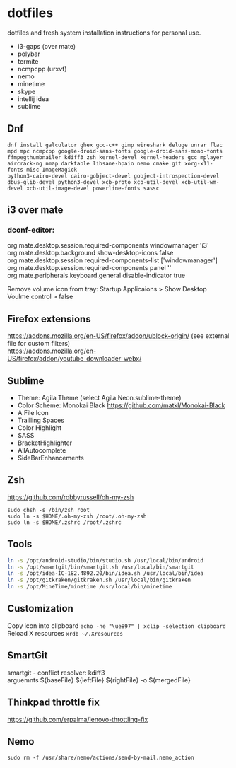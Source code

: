 # dotfiles

dotfiles and fresh system installation instructions for personal use.

- i3-gaps (over mate)
- polybar
- termite
- ncmpcpp (urxvt)
- nemo
- minetime
- skype
- intellij idea
- sublime

## Dnf
```
dnf install galculator ghex gcc-c++ gimp wireshark deluge unrar flac mpd mpc ncmpcpp google-droid-sans-fonts google-droid-sans-mono-fonts ffmpegthumbnailer kdiff3 zsh kernel-devel kernel-headers gcc mplayer aircrack-ng nmap darktable libsane-hpaio nemo cmake git xorg-x11-fonts-misc ImageMagick
python3-cairo-devel cairo-gobject-devel gobject-introspection-devel dbus-glib-devel python3-devel xcb-proto xcb-util-devel xcb-util-wm-devel xcb-util-image-devel powerline-fonts sassc
```

## i3 over mate
### dconf-editor:
org.mate.desktop.session.required-components windowmanager 'i3'  
org.mate.desktop.background show-desktop-icons false  
org.mate.desktop.session required-components-list ['windowmanager']  
org.mate.desktop.session.required-components panel ''  
org.mate.peripherals.keyboard.general disable-indicator true  

Remove volume icon from tray: Startup Applicaions > Show Desktop Voulme control > false

## Firefox extensions
https://addons.mozilla.org/en-US/firefox/addon/ublock-origin/           (see external file for custom filters)  
https://addons.mozilla.org/en-US/firefox/addon/youtube_downloader_webx/

## Sublime
- Theme: Agila Theme (select Agila Neon.sublime-theme)
- Color Scheme: Monokai Black https://github.com/matkl/Monokai-Black
- A File Icon
- Trailling Spaces
- Color Highlight
- SASS
- BracketHighlighter
- AllAutocomplete
- SideBarEnhancements

## Zsh
https://github.com/robbyrussell/oh-my-zsh
```
sudo chsh -s /bin/zsh root
sudo ln -s $HOME/.oh-my-zsh /root/.oh-my-zsh
sudo ln -s $HOME/.zshrc /root/.zshrc
```

## Tools
```bash
ln -s /opt/android-studio/bin/studio.sh /usr/local/bin/android
ln -s /opt/smartgit/bin/smartgit.sh /usr/local/bin/smartgit
ln -s /opt/idea-IC-182.4892.20/bin/idea.sh /usr/local/bin/idea
ln -s /opt/gitkraken/gitkraken.sh /usr/local/bin/gitkraken
ln -s /opt/MineTime/minetime /usr/local/bin/minetime
```

## Customization
Copy icon into clipboard `echo -ne "\ue897" | xclip -selection clipboard`  
Reload X resources `xrdb ~/.Xresources`

## SmartGit
smartgit - conflict resolver: kdiff3  
arguemnts ${baseFile} ${leftFile} ${rightFile} -o ${mergedFile}

## Thinkpad throttle fix
https://github.com/erpalma/lenovo-throttling-fix

## Nemo
```
sudo rm -f /usr/share/nemo/actions/send-by-mail.nemo_action

```